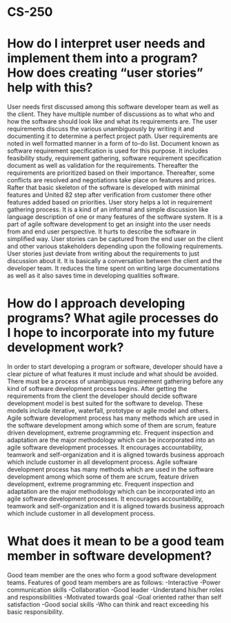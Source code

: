 # CS-250

# How do I interpret user needs and implement them into a program? How does creating “user stories” help with this?
  User needs first discussed among this software developer team as well as the client. They have multiple number of discussions as to what who and how the software should look like and what its requirements are. The user requirements discuss the various unambiguously by writing it and documenting it to determine a perfect project path. User requirements are noted in well formatted manner in a form of to-do list. Document known as software requirement specification is used for this purpose. It includes feasibility study, requirement gathering, software requirement specification document as well as validation for the requirements. Thereafter the requirements are prioritized based on their importance. Thereafter, some conflicts are resolved and negotiations take place on features and prices. Rafter that basic skeleton of the software is developed with minimal features and United 82 step after verification from customer there other features added based on priorities.
  User story helps a lot in requirement gathering process. It is a kind of an informal and simple discussion like language description of one or many features of the software system. It is a part of agile software development to get an insight into the user needs from and end user perspective. It hurts to describe the software in simplified way. User stories can be captured from the end user on the client and other various stakeholders depending upon the following requirements. User stories just deviate from writing about the requirements to just discussion about it. It is basically a conversation between the client and the developer team. It reduces the time spent on writing large documentations as well as it also saves time in developing qualities software.
 
# How do I approach developing programs? What agile processes do I hope to incorporate into my future development work?
  In order to start developing a program or software, developer should have a clear picture of what features it must include and what should be avoided. There must be a process of unambiguous requirement gathering before any kind of software development process begins. After getting the requirements from the client the developer should decide software development model is best suited for the software to develop. These models include iterative, waterfall, prototype or agile model and others.
Agile software development process has many methods which are used in the software development among which some of them are scrum, feature driven development, extreme programming etc. Frequent inspection and adaptation are the major methodology which can be incorporated into an agile software development processes. It encourages accountability, teamwork and self-organization and it is aligned towards business approach which include customer in all development process.
  Agile software development process has many methods which are used in the software development among which some of them are scrum, feature driven development, extreme programming etc. Frequent inspection and adaptation are the major methodology which can be incorporated into an agile software development processes. It encourages accountability, teamwork and self-organization and it is aligned towards business approach which include customer in all development process.
 
# What does it mean to be a good team member in software development?
Good team member are the ones who form a good software development teams. Features of good team members are as follows:
-Interactive
-Power communication skills
-Collaboration
-Good leader
-Understand his/her roles and responsibilities
-Motivated towards goal
-Goal oriented rather than self satisfaction
-Good social skills
-Who can think and react exceeding his basic responsibility.
 
